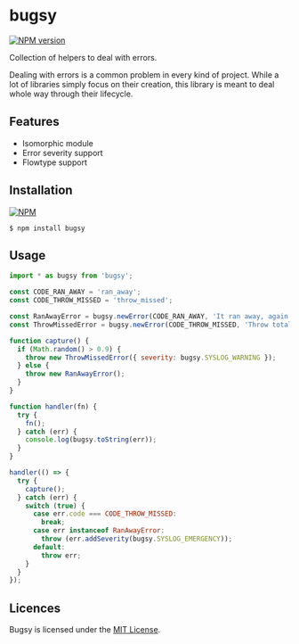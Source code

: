 
# bugsy

[![NPM version][npm-status-image]][npm]

Collection of helpers to deal with errors.

Dealing with errors is a common problem in every kind of
project. While a lot of libraries simply focus on their
creation, this library is meant to deal whole way through
their lifecycle.

## Features

* Isomorphic module
* Error severity support
* Flowtype support

## Installation

[![NPM][npm-install-image]][npm]

```
$ npm install bugsy
```

## Usage

```javascript
import * as bugsy from 'bugsy';

const CODE_RAN_AWAY = 'ran_away';
const CODE_THROW_MISSED = 'throw_missed';

const RanAwayError = bugsy.newError(CODE_RAN_AWAY, 'It ran away, again');
const ThrowMissedError = bugsy.newError(CODE_THROW_MISSED, 'Throw totally missed');

function capture() {
  if (Math.random() > 0.9) {
    throw new ThrowMissedError({ severity: bugsy.SYSLOG_WARNING });
  } else {
    throw new RanAwayError();
  }
}

function handler(fn) {
  try {
    fn();
  } catch (err) {
    console.log(bugsy.toString(err));
  }
}

handler(() => {
  try {
    capture();
  } catch (err) {
    switch (true) {
      case err.code === CODE_THROW_MISSED:
        break;
      case err instanceof RanAwayError:
        throw (err.addSeverity(bugsy.SYSLOG_EMERGENCY));
      default:
        throw err;
    }
  }
});
```

## Licences

Bugsy is licensed under the [MIT License][licence].

[licence]: LICENSE
[npm]: https://nodei.co/npm/bugsy/
[npm-install-image]: https://nodei.co/npm/bugsy.png?downloads=true
[npm-status-image]: https://img.shields.io/npm/v/bugsy.svg